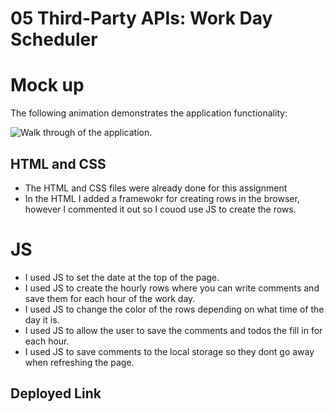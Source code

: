 # 05 Third-Party APIs: Work Day Scheduler

# Mock up
The following animation demonstrates the application functionality:

![Walk through of the application.](./Assets/Work-Day=Scheduler.gif)


## HTML and CSS
- The HTML and CSS files were already done for this assignment
- In the HTML I added a framewokr for creating rows in the browser, however I commented it out so I couod use JS to create the rows. 

# JS
- I used JS to set the date at the top of the page.
- I used JS to create the hourly rows where you can write comments and save them for each hour of the work day. 
- I used JS to change the color of the rows depending on what time of the day it is. 
- I used JS to allow the user to save the comments and todos the fill in for each hour.
- I used JS to save comments to the local storage so they dont go away when refreshing the page. 

## Deployed Link

